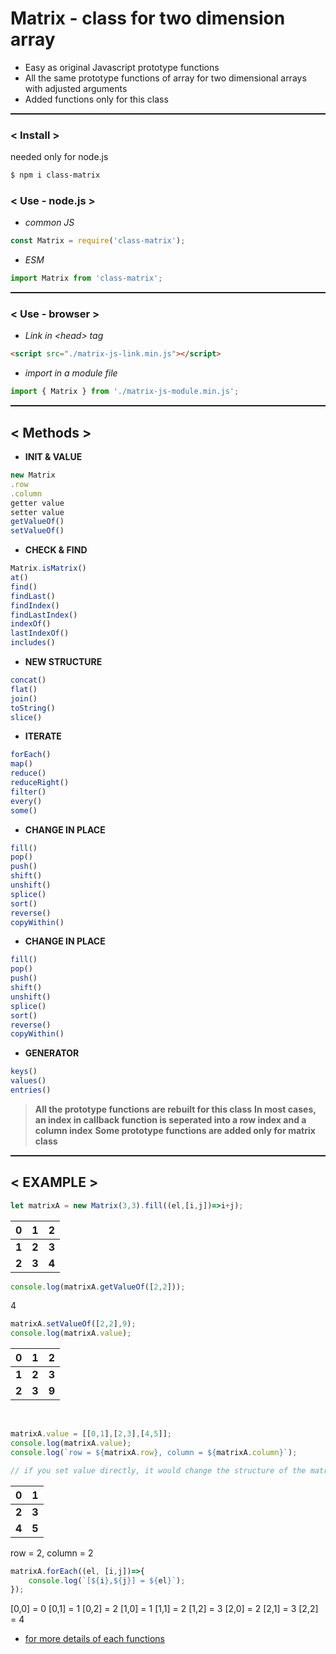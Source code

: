 # Matrix - class for two dimension array
* Easy as original Javascript prototype functions
* All the same prototype functions of array for two dimensional arrays with adjusted arguments
* Added functions only for this class
<hr style="height: 2px;">

### < Install >
needed only for node.js

```bash
$ npm i class-matrix    
```

### < Use - node.js >
* *common JS*
```javascript
const Matrix = require('class-matrix');
````

* *ESM*
```javascript
import Matrix from 'class-matrix';
```
<hr style="height: 2px;">

### < Use - browser >

* *Link in \<head\> tag*
```html
<script src="./matrix-js-link.min.js"></script>
```

* *import in a module file*
  
```javascript
import { Matrix } from './matrix-js-module.min.js';
```
<hr style="height: 2px;">

## < Methods >

* **INIT & VALUE**

```javascript
new Matrix
.row
.column
getter value
setter value
getValueOf()
setValueOf()   
```
* **CHECK & FIND**

```javascript
Matrix.isMatrix()
at()
find()
findLast()
findIndex()
findLastIndex()
indexOf()
lastIndexOf()
includes()
```
* **NEW STRUCTURE**

```javascript
concat()
flat()
join()
toString()
slice()
```
* **ITERATE**

```javascript
forEach()
map()
reduce()
reduceRight()
filter()
every()
some()
```
* **CHANGE IN PLACE**

```javascript
fill()
pop()
push()
shift()
unshift()
splice()
sort()
reverse()
copyWithin()
```
* **CHANGE IN PLACE**

```javascript
fill()
pop()
push()
shift()
unshift()
splice()
sort()
reverse()
copyWithin()
```
* **GENERATOR**

```javascript
keys()
values()
entries()
```

> **All the prototype functions are rebuilt for this class**
> **In most cases, an index in callback function is seperated into a row index and a column index**
> **Some prototype functions are added only for matrix class**

<hr style="height: 2px;">

## < EXAMPLE >

```javascript
let matrixA = new Matrix(3,3).fill((el,[i,j])=>i+j);
```

| 0 | 1 | 2 |
|---|---|---|
| **1** | **2** | **3** |
| **2** | **3** | **4** |


```javascript
console.log(matrixA.getValueOf([2,2]));
```

4
<br>

```javascript
matrixA.setValueOf([2,2],9);
console.log(matrixA.value);
```

| 0 | 1 | 2 |
|---|---|---|
| **1** | **2** | **3** |
| **2** | **3** | **9** |

<br>

```javascript
matrixA.value = [[0,1],[2,3],[4,5]];
console.log(matrixA.value);
console.log(`row = ${matrixA.row}, column = ${matrixA.column}`);

// if you set value directly, it would change the structure of the matrix
```

| 0 | 1 |
|---|---|
| **2** | **3** |
| **4** | **5** |

row = 2, column = 2
<br>

```javascript
matrixA.forEach((el, [i,j])=>{
    console.log(`[${i},${j}] = ${el}`);
});
```

[0,0] = 0
[0,1] = 1
[0,2] = 2
[1,0] = 1
[1,1] = 2
[1,2] = 3
[2,0] = 2
[2,1] = 3
[2,2] = 4

* [for more details of each functions](https://ybrians.cafe24.com/matrix/)
